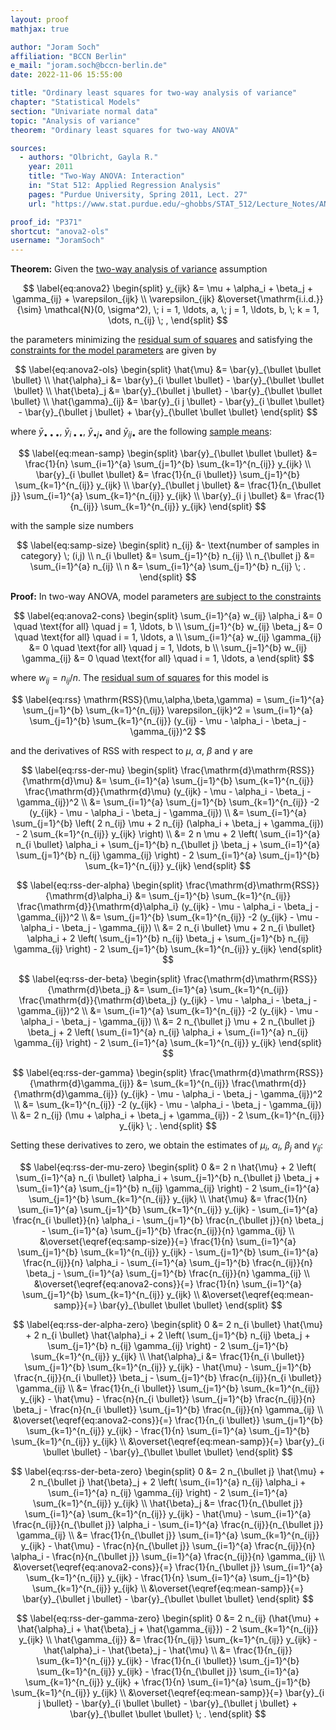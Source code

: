 ```yaml
---
layout: proof
mathjax: true

author: "Joram Soch"
affiliation: "BCCN Berlin"
e_mail: "joram.soch@bccn-berlin.de"
date: 2022-11-06 15:55:00

title: "Ordinary least squares for two-way analysis of variance"
chapter: "Statistical Models"
section: "Univariate normal data"
topic: "Analysis of variance"
theorem: "Ordinary least squares for two-way ANOVA"

sources:
  - authors: "Olbricht, Gayla R."
    year: 2011
    title: "Two-Way ANOVA: Interaction"
    in: "Stat 512: Applied Regression Analysis"
    pages: "Purdue University, Spring 2011, Lect. 27"
    url: "https://www.stat.purdue.edu/~ghobbs/STAT_512/Lecture_Notes/ANOVA/Topic_27.pdf"

proof_id: "P371"
shortcut: "anova2-ols"
username: "JoramSoch"
---
```



**Theorem:** Given the [two-way analysis of variance](/D/anova2) assumption

$$ \label{eq:anova2}
\begin{split}
y_{ijk} &= \mu + \alpha_i + \beta_j + \gamma_{ij} + \varepsilon_{ijk} \\
\varepsilon_{ijk} &\overset{\mathrm{i.i.d.}}{\sim} \mathcal{N}(0, \sigma^2), \; i = 1, \ldots, a, \; j = 1, \ldots, b, \; k = 1, \dots, n_{ij} \; ,
\end{split}
$$

the parameters minimizing the [residual sum of squares](/D/rss) and satisfying the [constraints for the model parameters](/D/anova2) are given by

$$ \label{eq:anova2-ols}
\begin{split}
\hat{\mu} &= \bar{y}_{\bullet \bullet \bullet} \\
\hat{\alpha}_i &= \bar{y}_{i \bullet \bullet} - \bar{y}_{\bullet \bullet \bullet} \\
\hat{\beta}_j &= \bar{y}_{\bullet j \bullet} - \bar{y}_{\bullet \bullet \bullet} \\
\hat{\gamma}_{ij} &= \bar{y}_{i j \bullet} - \bar{y}_{i \bullet \bullet} - \bar{y}_{\bullet j \bullet} + \bar{y}_{\bullet \bullet \bullet}
\end{split}
$$

where $\bar{y} _{\bullet \bullet \bullet}$, $\bar{y} _{i \bullet \bullet}$, $\bar{y} _{\bullet j \bullet}$ and $\bar{y} _{i j \bullet}$ are the following [sample means](/D/mean-samp):

$$ \label{eq:mean-samp}
\begin{split}
\bar{y}_{\bullet \bullet \bullet} &= \frac{1}{n} \sum_{i=1}^{a} \sum_{j=1}^{b} \sum_{k=1}^{n_{ij}} y_{ijk} \\
\bar{y}_{i \bullet \bullet} &= \frac{1}{n_{i \bullet}} \sum_{j=1}^{b} \sum_{k=1}^{n_{ij}} y_{ijk} \\
\bar{y}_{\bullet j \bullet} &= \frac{1}{n_{\bullet j}} \sum_{i=1}^{a} \sum_{k=1}^{n_{ij}} y_{ijk} \\
\bar{y}_{i j \bullet} &= \frac{1}{n_{ij}} \sum_{k=1}^{n_{ij}} y_{ijk}
\end{split}
$$

with the sample size numbers

$$ \label{eq:samp-size}
\begin{split}
n_{ij} &- \text{number of samples in category} \; (i,j) \\
n_{i \bullet} &= \sum_{j=1}^{b} n_{ij} \\
n_{\bullet j} &= \sum_{i=1}^{a} n_{ij} \\
n &= \sum_{i=1}^{a} \sum_{j=1}^{b} n_{ij} \; .
\end{split}
$$


**Proof:** In two-way ANOVA, model parameters [are subject to the constraints](/D/anova2)

$$ \label{eq:anova2-cons}
\begin{split}
\sum_{i=1}^{a} w_{ij} \alpha_i &= 0 \quad \text{for all} \quad j = 1, \ldots, b \\
\sum_{j=1}^{b} w_{ij} \beta_j &= 0 \quad \text{for all} \quad i = 1, \ldots, a \\
\sum_{i=1}^{a} w_{ij} \gamma_{ij} &= 0 \quad \text{for all} \quad j = 1, \ldots, b \\
\sum_{j=1}^{b} w_{ij} \gamma_{ij} &= 0 \quad \text{for all} \quad i = 1, \ldots, a
\end{split}
$$

where $w_{ij} = n_{ij}/n$. The [residual sum of squares](/D/rss) for this model is

$$ \label{eq:rss}
\mathrm{RSS}(\mu,\alpha,\beta,\gamma) = \sum_{i=1}^{a} \sum_{j=1}^{b} \sum_{k=1}^{n_{ij}} \varepsilon_{ijk}^2 = \sum_{i=1}^{a} \sum_{j=1}^{b} \sum_{k=1}^{n_{ij}} (y_{ij} - \mu - \alpha_i - \beta_j - \gamma_{ij})^2
$$

and the derivatives of $\mathrm{RSS}$ with respect to $\mu$, $\alpha$, $\beta$ and $\gamma$ are

$$ \label{eq:rss-der-mu}
\begin{split}
\frac{\mathrm{d}\mathrm{RSS}}{\mathrm{d}\mu} &= \sum_{i=1}^{a} \sum_{j=1}^{b} \sum_{k=1}^{n_{ij}} \frac{\mathrm{d}}{\mathrm{d}\mu} (y_{ijk} - \mu - \alpha_i - \beta_j - \gamma_{ij})^2 \\
&= \sum_{i=1}^{a} \sum_{j=1}^{b} \sum_{k=1}^{n_{ij}} -2 (y_{ijk} - \mu - \alpha_i - \beta_j - \gamma_{ij}) \\
&= \sum_{i=1}^{a} \sum_{j=1}^{b} \left( 2 n_{ij} \mu + 2 n_{ij} (\alpha_i + \beta_j + \gamma_{ij}) - 2 \sum_{k=1}^{n_{ij}} y_{ijk} \right) \\
&= 2 n \mu + 2 \left( \sum_{i=1}^{a} n_{i \bullet} \alpha_i + \sum_{j=1}^{b} n_{\bullet j} \beta_j + \sum_{i=1}^{a} \sum_{j=1}^{b} n_{ij} \gamma_{ij} \right) - 2 \sum_{i=1}^{a} \sum_{j=1}^{b} \sum_{k=1}^{n_{ij}} y_{ijk}
\end{split}
$$

$$ \label{eq:rss-der-alpha}
\begin{split}
\frac{\mathrm{d}\mathrm{RSS}}{\mathrm{d}\alpha_i} &= \sum_{j=1}^{b} \sum_{k=1}^{n_{ij}} \frac{\mathrm{d}}{\mathrm{d}\alpha_i} (y_{ijk} - \mu - \alpha_i - \beta_j - \gamma_{ij})^2 \\
&= \sum_{j=1}^{b} \sum_{k=1}^{n_{ij}} -2 (y_{ijk} - \mu - \alpha_i - \beta_j - \gamma_{ij}) \\
&= 2 n_{i \bullet} \mu + 2 n_{i \bullet} \alpha_i + 2 \left( \sum_{j=1}^{b} n_{ij} \beta_j + \sum_{j=1}^{b} n_{ij} \gamma_{ij} \right) - 2 \sum_{j=1}^{b} \sum_{k=1}^{n_{ij}} y_{ijk}
\end{split}
$$

$$ \label{eq:rss-der-beta}
\begin{split}
\frac{\mathrm{d}\mathrm{RSS}}{\mathrm{d}\beta_j} &= \sum_{i=1}^{a} \sum_{k=1}^{n_{ij}} \frac{\mathrm{d}}{\mathrm{d}\beta_j} (y_{ijk} - \mu - \alpha_i - \beta_j - \gamma_{ij})^2 \\
&= \sum_{i=1}^{a} \sum_{k=1}^{n_{ij}} -2 (y_{ijk} - \mu - \alpha_i - \beta_j - \gamma_{ij}) \\
&= 2 n_{\bullet j} \mu + 2 n_{\bullet j} \beta_j + 2 \left( \sum_{i=1}^{a} n_{ij} \alpha_i + \sum_{i=1}^{a} n_{ij} \gamma_{ij} \right) - 2 \sum_{i=1}^{a} \sum_{k=1}^{n_{ij}} y_{ijk}
\end{split}
$$

$$ \label{eq:rss-der-gamma}
\begin{split}
\frac{\mathrm{d}\mathrm{RSS}}{\mathrm{d}\gamma_{ij}} &= \sum_{k=1}^{n_{ij}} \frac{\mathrm{d}}{\mathrm{d}\gamma_{ij}} (y_{ijk} - \mu - \alpha_i - \beta_j - \gamma_{ij})^2 \\
&= \sum_{k=1}^{n_{ij}} -2 (y_{ijk} - \mu - \alpha_i - \beta_j - \gamma_{ij}) \\
&= 2 n_{ij} (\mu + \alpha_i + \beta_j + \gamma_{ij}) - 2 \sum_{k=1}^{n_{ij}} y_{ijk} \; .
\end{split}
$$

Setting these derivatives to zero, we obtain the estimates of $\mu_i$, $\alpha_i$, $\beta_j$ and $\gamma_{ij}$:

$$ \label{eq:rss-der-mu-zero}
\begin{split}
0 &= 2 n \hat{\mu} + 2 \left( \sum_{i=1}^{a} n_{i \bullet} \alpha_i + \sum_{j=1}^{b} n_{\bullet j} \beta_j + \sum_{i=1}^{a} \sum_{j=1}^{b} n_{ij} \gamma_{ij} \right) - 2 \sum_{i=1}^{a} \sum_{j=1}^{b} \sum_{k=1}^{n_{ij}} y_{ijk} \\
\hat{\mu} &= \frac{1}{n} \sum_{i=1}^{a} \sum_{j=1}^{b} \sum_{k=1}^{n_{ij}} y_{ijk} -  \sum_{i=1}^{a} \frac{n_{i \bullet}}{n} \alpha_i - \sum_{j=1}^{b} \frac{n_{\bullet j}}{n} \beta_j - \sum_{i=1}^{a} \sum_{j=1}^{b} \frac{n_{ij}}{n} \gamma_{ij} \\
&\overset{\eqref{eq:samp-size}}{=} \frac{1}{n} \sum_{i=1}^{a} \sum_{j=1}^{b} \sum_{k=1}^{n_{ij}} y_{ijk} - \sum_{j=1}^{b} \sum_{i=1}^{a} \frac{n_{ij}}{n} \alpha_i - \sum_{i=1}^{a} \sum_{j=1}^{b} \frac{n_{ij}}{n} \beta_j - \sum_{i=1}^{a} \sum_{j=1}^{b} \frac{n_{ij}}{n} \gamma_{ij} \\
&\overset{\eqref{eq:anova2-cons}}{=} \frac{1}{n} \sum_{i=1}^{a} \sum_{j=1}^{b} \sum_{k=1}^{n_{ij}} y_{ijk} \\
&\overset{\eqref{eq:mean-samp}}{=} \bar{y}_{\bullet \bullet \bullet}
\end{split}
$$

$$ \label{eq:rss-der-alpha-zero}
\begin{split}
0 &= 2 n_{i \bullet} \hat{\mu} + 2 n_{i \bullet} \hat{\alpha}_i + 2 \left( \sum_{j=1}^{b} n_{ij} \beta_j + \sum_{j=1}^{b} n_{ij} \gamma_{ij} \right) - 2 \sum_{j=1}^{b} \sum_{k=1}^{n_{ij}} y_{ijk} \\
\hat{\alpha}_i &= \frac{1}{n_{i \bullet}} \sum_{j=1}^{b} \sum_{k=1}^{n_{ij}} y_{ijk} - \hat{\mu} - \sum_{j=1}^{b} \frac{n_{ij}}{n_{i \bullet}} \beta_j - \sum_{j=1}^{b} \frac{n_{ij}}{n_{i \bullet}} \gamma_{ij} \\
&= \frac{1}{n_{i \bullet}} \sum_{j=1}^{b} \sum_{k=1}^{n_{ij}} y_{ijk} - \hat{\mu} - \frac{n}{n_{i \bullet}} \sum_{j=1}^{b} \frac{n_{ij}}{n} \beta_j - \frac{n}{n_{i \bullet}} \sum_{j=1}^{b} \frac{n_{ij}}{n} \gamma_{ij} \\
&\overset{\eqref{eq:anova2-cons}}{=} \frac{1}{n_{i \bullet}} \sum_{j=1}^{b} \sum_{k=1}^{n_{ij}} y_{ijk} - \frac{1}{n} \sum_{i=1}^{a} \sum_{j=1}^{b} \sum_{k=1}^{n_{ij}} y_{ijk} \\
&\overset{\eqref{eq:mean-samp}}{=} \bar{y}_{i \bullet \bullet} - \bar{y}_{\bullet \bullet \bullet}
\end{split}
$$

$$ \label{eq:rss-der-beta-zero}
\begin{split}
0 &= 2 n_{\bullet j} \hat{\mu} + 2 n_{\bullet j} \hat{\beta}_j + 2 \left( \sum_{i=1}^{a} n_{ij} \alpha_i + \sum_{i=1}^{a} n_{ij} \gamma_{ij} \right) - 2 \sum_{i=1}^{a} \sum_{k=1}^{n_{ij}} y_{ijk} \\
\hat{\beta}_j &= \frac{1}{n_{\bullet j}} \sum_{i=1}^{a} \sum_{k=1}^{n_{ij}} y_{ijk} - \hat{\mu} - \sum_{i=1}^{a} \frac{n_{ij}}{n_{\bullet j}} \alpha_i - \sum_{i=1}^{a} \frac{n_{ij}}{n_{\bullet j}} \gamma_{ij} \\
&= \frac{1}{n_{\bullet j}} \sum_{i=1}^{a} \sum_{k=1}^{n_{ij}} y_{ijk} - \hat{\mu} - \frac{n}{n_{\bullet j}} \sum_{i=1}^{a} \frac{n_{ij}}{n} \alpha_i - \frac{n}{n_{\bullet j}} \sum_{i=1}^{a} \frac{n_{ij}}{n} \gamma_{ij} \\
&\overset{\eqref{eq:anova2-cons}}{=} \frac{1}{n_{\bullet j}} \sum_{i=1}^{a} \sum_{k=1}^{n_{ij}} y_{ijk} - \frac{1}{n} \sum_{i=1}^{a} \sum_{j=1}^{b} \sum_{k=1}^{n_{ij}} y_{ijk} \\
&\overset{\eqref{eq:mean-samp}}{=} \bar{y}_{\bullet j \bullet} - \bar{y}_{\bullet \bullet \bullet}
\end{split}
$$

$$ \label{eq:rss-der-gamma-zero}
\begin{split}
0 &= 2 n_{ij} (\hat{\mu} + \hat{\alpha}_i + \hat{\beta}_j + \hat{\gamma_{ij}}) - 2 \sum_{k=1}^{n_{ij}} y_{ijk} \\
\hat{\gamma_{ij}} &= \frac{1}{n_{ij}} \sum_{k=1}^{n_{ij}} y_{ijk} - \hat{\alpha}_i - \hat{\beta}_j - \hat{\mu} \\
&= \frac{1}{n_{ij}} \sum_{k=1}^{n_{ij}} y_{ijk} - \frac{1}{n_{i \bullet}} \sum_{j=1}^{b} \sum_{k=1}^{n_{ij}} y_{ijk} - \frac{1}{n_{\bullet j}} \sum_{i=1}^{a} \sum_{k=1}^{n_{ij}} y_{ijk} + \frac{1}{n} \sum_{i=1}^{a} \sum_{j=1}^{b} \sum_{k=1}^{n_{ij}} y_{ijk} \\
&\overset{\eqref{eq:mean-samp}}{=} \bar{y}_{i j \bullet} - \bar{y}_{i \bullet \bullet} - \bar{y}_{\bullet j \bullet} + \bar{y}_{\bullet \bullet \bullet} \; .
\end{split}
$$